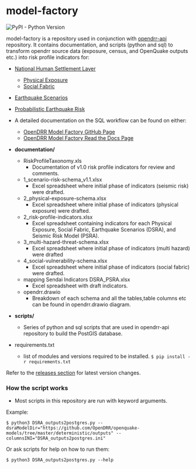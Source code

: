 # model-factory
![PyPI - Python Version](https://img.shields.io/pypi/pyversions/openquake.engine)

model-factory is a repository used in conjunction with [opendrr-api](https://github.com/OpenDRR/opendrr-api) repository.
It contains documentation, and scripts (python and sql) to transform opendrr source data (exposure, census, and OpenQuake outputs etc.) into risk profile indicators for:

 - [National Human Settlement Layer](https://github.com/OpenDRR/national-human-settlement) 
	- [Physical Exposure](https://github.com/OpenDRR/national-human-settlement/tree/main/physical-exposure)
	- [Social Fabric](https://github.com/OpenDRR/national-human-settlement/tree/main/social-fabric)
- [Earthquake Scenarios](https://github.com/OpenDRR/earthquake-scenarios) 
- [Probabilistic Earthquake Risk](https://github.com/OpenDRR/seismic-risk-model)
- A detailed documentation on the SQL workflow can be found on either:
	- [OpenDRR Model Factory GitHub Page](https://opendrr.github.io/model-factory/)
	- [OpenDRR Model Factory Read the Docs Page](https://opendrr-model-factory.readthedocs.io/en/latest/)

 - **documentation/**
	 - RiskProfileTaxonomy.xls
		 -  Documentation of v1.0 risk profile indicators for review and comments.
	- 1_scenario-risk-schema_v1.1.xlsx
		- Excel spreadsheet where initial phase of indicators (seismic risk) were drafted.
	- 2_physical-exposure-schema.xlsx
		- Excel spreadsheet where initial phase of indicators (physical exposure) were drafted.
	- 2_risk-profile-indicators.xlsx
		- Excel spreadsheet containing indicators for each Physical Exposure, Social Fabric, Earthquake Scenarios (DSRA), and Seismic Risk Model (PSRA).
	- 3_multi-hazard-threat-schema.xlsx
		- Excel spreadsheet where initial phase of indicators (multi hazard) were drafted
	- 4_social-vulnerability-schema.xlsx
		- Excel spreadsheet where initial phase of indicators (social fabric) were drafted.
	- mapping Sendai Indicators DSRA_PSRA.xlsx
		- Excel spreadsheet with draft indicators.
	- opendrr.drawio
		- Breakdown of each schema and all the tables,table columns etc can be found in opendrr.drawio diagram.
- **scripts/**
	- Series of python and sql scripts that are used in opendrr-api repository to build the PostGIS database.
- requirements.txt
	- list of modules and versions required to be installed.  `$ pip install -r requirements.txt`

Refer to the [releases section](https://github.com/OpenDRR/model-factory/releases) for latest version changes.


### How the script works
- Most scripts in this repository are run with keyword arguments.

Example:
```
$ python3 DSRA_outputs2postgres.py --dsraModelDir="https://github.com/OpenDRR/openquake-models/tree/master/deterministic/outputs" --columnsINI="DSRA_outputs2postgres.ini"
```
Or ask scripts for help on how to run them:
```
$ python3 DSRA_outputs2postgres.py --help